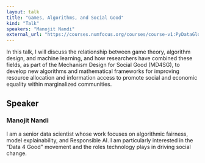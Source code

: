 ```yaml
---
layout: talk
title: "Games, Algorithms, and Social Good"
kind: "Talk"
speakers: "Manojit Nandi"
external_url: "https://courses.numfocus.org/courses/course-v1:PyDataGlobal+PDG20-talks+2020/jump_to/block-v1:PyDataGlobal+PDG20-talks+2020+type@vertical+block@3579557045604b6fb10d35148e63a2c8"
---
```


In this talk, I will discuss the relationship between game theory, algorithm design, and machine learning, and how researchers have combined these fields, as part of the Mechanism Design for Social Good (MD4SG), to develop new algorithms and mathematical frameworks for improving resource allocation and information access to promote social and economic equality within marginalized communities.

## Speaker

### Manojit Nandi

I am a senior data scientist whose work focuses on algorithmic fairness, model explainability, and Responsible AI. I am particularly interested in the "Data 4 Good" movement and the roles technology plays in driving social change.
